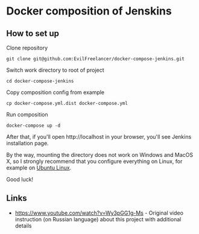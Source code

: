 # Docker composition of Jenskins

## How to set up

Clone repository

    git clone git@github.com:EvilFreelancer/docker-compose-jenkins.git

Switch work directory to root of project

    cd docker-compose-jenkins

Copy composition config from example

    cp docker-compose.yml.dist docker-compose.yml

Run composition

    docker-compose up -d

After that, if you'll open http://localhost in your browser, you'll see
Jenkins installation page.

By the way, mounting the directory does not work on Windows and MacOS X,
so I strongly recommend that you configure everything on Linux, for example on [Ubuntu Linux](https://ubuntu.com/).

Good luck!

## Links

* https://www.youtube.com/watch?v=Wy3pGG1g-Ms - Original video instruction (on Russian language) about this project with additional details
